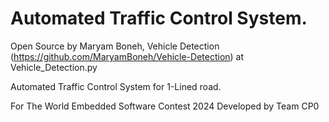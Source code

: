 # Automated Traffic Control System.

Open Source by Maryam Boneh, Vehicle Detection (https://github.com/MaryamBoneh/Vehicle-Detection) at Vehicle_Detection.py


Automated Traffic Control System for 1-Lined road.


For The World Embedded Software Contest 2024
Developed by Team CP0
